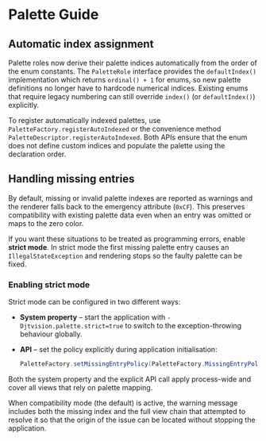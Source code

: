 # Palette Guide

## Automatic index assignment

Palette roles now derive their palette indices automatically from the order of
the enum constants. The `PaletteRole` interface provides the
`defaultIndex()` implementation which returns `ordinal() + 1` for enums, so
new palette definitions no longer have to hardcode numerical indices. Existing
enums that require legacy numbering can still override `index()` (or
`defaultIndex()`) explicitly.

To register automatically indexed palettes, use
`PaletteFactory.registerAutoIndexed` or the convenience method
`PaletteDescriptor.registerAutoIndexed`. Both APIs ensure that the enum does
not define custom indices and populate the palette using the declaration order.

## Handling missing entries

By default, missing or invalid palette indexes are reported as warnings and the
renderer falls back to the emergency attribute (`0xCF`). This preserves
compatibility with existing palette data even when an entry was omitted or maps
to the zero color.

If you want these situations to be treated as programming errors, enable
**strict mode**. In strict mode the first missing palette entry causes an
`IllegalStateException` and rendering stops so the faulty palette can be fixed.

### Enabling strict mode

Strict mode can be configured in two different ways:

* **System property** – start the application with
  `-Djtvision.palette.strict=true` to switch to the exception-throwing
  behaviour globally.
* **API** – set the policy explicitly during application initialisation:

  ```java
  PaletteFactory.setMissingEntryPolicy(PaletteFactory.MissingEntryPolicy.THROW);
  ```

Both the system property and the explicit API call apply process-wide and cover
all views that rely on palette mapping.

When compatibility mode (the default) is active, the warning message includes
both the missing index and the full view chain that attempted to resolve it so
that the origin of the issue can be located without stopping the application.
